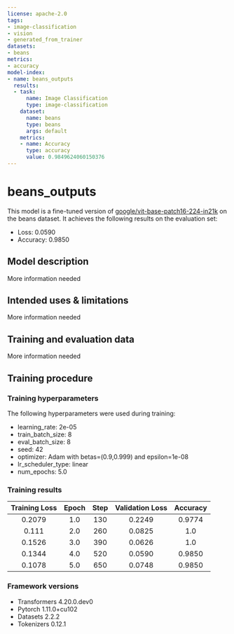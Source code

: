 ```yaml
---
license: apache-2.0
tags:
- image-classification
- vision
- generated_from_trainer
datasets:
- beans
metrics:
- accuracy
model-index:
- name: beans_outputs
  results:
  - task:
      name: Image Classification
      type: image-classification
    dataset:
      name: beans
      type: beans
      args: default
    metrics:
    - name: Accuracy
      type: accuracy
      value: 0.9849624060150376
---
```


<!-- This model card has been generated automatically according to the information the Trainer had access to. You
should probably proofread and complete it, then remove this comment. -->

# beans_outputs

This model is a fine-tuned version of [google/vit-base-patch16-224-in21k](https://huggingface.co/google/vit-base-patch16-224-in21k) on the beans dataset.
It achieves the following results on the evaluation set:
- Loss: 0.0590
- Accuracy: 0.9850

## Model description

More information needed

## Intended uses & limitations

More information needed

## Training and evaluation data

More information needed

## Training procedure

### Training hyperparameters

The following hyperparameters were used during training:
- learning_rate: 2e-05
- train_batch_size: 8
- eval_batch_size: 8
- seed: 42
- optimizer: Adam with betas=(0.9,0.999) and epsilon=1e-08
- lr_scheduler_type: linear
- num_epochs: 5.0

### Training results

| Training Loss | Epoch | Step | Validation Loss | Accuracy |
|:-------------:|:-----:|:----:|:---------------:|:--------:|
| 0.2079        | 1.0   | 130  | 0.2249          | 0.9774   |
| 0.111         | 2.0   | 260  | 0.0825          | 1.0      |
| 0.1526        | 3.0   | 390  | 0.0626          | 1.0      |
| 0.1344        | 4.0   | 520  | 0.0590          | 0.9850   |
| 0.1078        | 5.0   | 650  | 0.0748          | 0.9850   |


### Framework versions

- Transformers 4.20.0.dev0
- Pytorch 1.11.0+cu102
- Datasets 2.2.2
- Tokenizers 0.12.1
